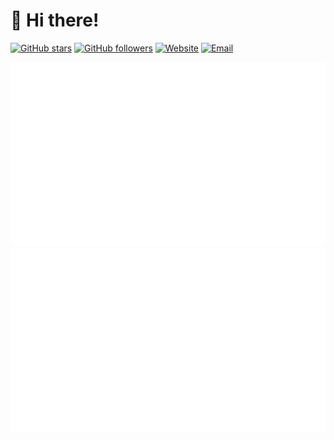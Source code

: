# 👋 Hi there!

[![GitHub stars](https://img.shields.io/github/stars/senli1073?style=for-the-badge&logo=github)](https://github.com/senli1073/senli1073)
[![GitHub followers](https://img.shields.io/github/followers/senli1073?style=for-the-badge&logo=github)](https://github.com/senli1073?tab=followers)
[![Website](https://img.shields.io/website?url=https%3A%2F%2Fsenli1073.github.io&style=for-the-badge&logo=github)](https://senli1073.github.io)
[![Email](https://img.shields.io/badge/Email-SENLI-A51C30?style=for-the-badge&logo=gmail)](mailto:senli@fas.harvard.edu)

![senli1073 overview](https://raw.githubusercontent.com/senli1073/github-stats-transparent/output/generated/overview.svg)
![senli1073 languages](https://raw.githubusercontent.com/senli1073/github-stats-transparent/output/generated/languages.svg)